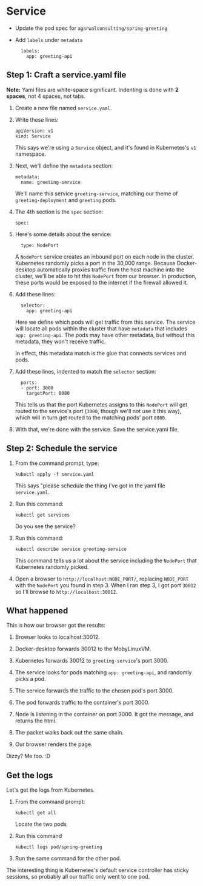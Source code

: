 # Service

- Update the pod spec for `agarwalconsulting/spring-greeting`
- Add `labels` under `metadata`

  ```
    labels:
      app: greeting-api
  ```

## Step 1: Craft a service.yaml file

**Note:** Yaml files are white-space significant.  Indenting is done with **2 spaces**, not 4 spaces, not tabs.

1. Create a new file named `service.yaml`.

2. Write these lines:

   ```
   apiVersion: v1
   kind: Service
   ```

   This says we're using a `Service` object, and it's found in Kubernetes's `v1` namespace.

3. Next, we'll define the `metadata` section:

   ```
   metadata:
     name: greeting-service
   ```

   We'll name this service `greeting-service`, matching our theme of `greeting-deployment` and `greeting` pods.

4. The 4th section is the `spec` section:

   ```
   spec:
   ```

5. Here's some details about the service:

   ```
     type: NodePort
   ```

   A `NodePort` service creates an inbound port on each node in the cluster.  Kubernetes randomly picks a port in the 30,000 range.  Because Docker-desktop automatically proxies traffic from the host machine into the cluster, we'll be able to hit this `NodePort` from our browser.  In production, these ports would be exposed to the internet if the firewall allowed it.

6. Add these lines:

   ```
     selector:
       app: greeting-api
   ```

   Here we define which pods will get traffic from this service.  The service will locate all pods within the cluster that have `metadata` that includes `app: greeting-api`.  The pods may have other metadata, but without this metadata, they won't receive traffic.

   In effect, this metadata match is the glue that connects services and pods.

7. Add these lines, indented to match the `selector` section:

   ```
     ports:
     - port: 3000
       targetPort: 8080
   ```

   This tells us that the port Kubernetes assigns to this `NodePort` will get routed to the service's port (`3000`, though we'll not use it this way), which will in turn get routed to the matching pods' port `8080`.

8. With that, we're done with the service.  Save the service.yaml file.


## Step 2: Schedule the service

1. From the command prompt, type:

   ```
   kubectl apply -f service.yaml
   ```

   This says "please schedule the thing I've got in the yaml file `service.yaml`.

2. Run this command:

   ```
   kubectl get services
   ```

   Do you see the service?

3. Run this command:

   ```
   kubectl describe service greeting-service
   ```

   This command tells us a lot about the service including the `NodePort` that Kubernetes randomly picked.

4. Open a browser to `http://localhost:NODE_PORT/`, replacing `NODE_PORT` with the `NodePort` you found in step 3.  When I ran step 3, I got port `30012` so I'll browse to `http://localhost:30012`.


## What happened

This is how our browser got the results:

1. Browser looks to localhost:30012.

2. Docker-desktop forwards 30012 to the MobyLinuxVM.

3. Kubernetes forwards 30012 to `greeting-service`'s port 3000.

4. The service looks for pods matching `app: greeting-api`, and randomly picks a pod.

5. The service forwards the traffic to the chosen pod's port 3000.

6. The pod forwards traffic to the container's port 3000.

7. Node is listening in the container on port 3000.  It got the message, and returns the html.

8. The packet walks back out the same chain.

9. Our browser renders the page.

Dizzy?  Me too.  :D

## Get the logs

Let's get the logs from Kubernetes.

1. From the command prompt:

   ```
   kubectl get all
   ```

   Locate the two pods

2. Run this command

   ```
   kubectl logs pod/spring-greeting
   ```

3. Run the same command for the other pod.

The interesting thing is Kubernetes's default service controller has sticky sessions, so probably all our traffic only went to one pod.
